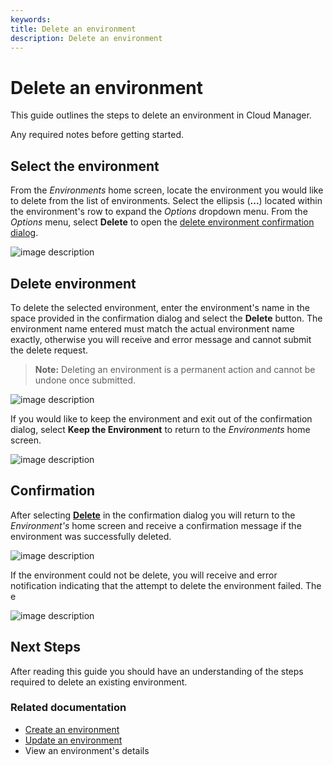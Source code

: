```yaml
---
keywords:
title: Delete an environment
description: Delete an environment
---
```

# Delete an environment

This guide outlines the steps to delete an environment in Cloud Manager.

Any required notes before getting started.

## Select the environment

From the *Environments* home screen, locate the environment you would like to delete from the list of environments. Select the ellipsis (**...**) located within the environment's row to expand the *Options* dropdown menu. From the *Options* menu, select **Delete** to open the [delete environment confirmation dialog](#delete-environment).

![image description](environments/environments-overview/images/delete-options.png)

## Delete environment

To delete the selected environment, enter the environment's name in the space provided in the confirmation dialog and select the **Delete** button. The environment name entered must match the actual environment name exactly, otherwise you will receive and error message and cannot submit the delete request.

> **Note:** Deleting an environment is a permanent action and cannot be undone once submitted.

![image description](environments/environments-overview/images/delete-enter-name.png)

If you would like to keep the environment and exit out of the confirmation dialog, select **Keep the Environment** to return to the *Environments* home screen.

![image description](environments/environments-overview/images/delete-keep-env.png)

## Confirmation

After selecting [**Delete**](#delete-environment) in the confirmation dialog you will return to the *Environment's* home screen and receive a confirmation message if the environment was successfully deleted.

![image description](environments/environments-overview/images/delete-success.png)

If the environment could not be delete, you will receive and error notification indicating that the attempt to delete the environment failed. The e

![image description](environments/environments-overview/images/delete-error.png)

## Next Steps

After reading this guide you should have an understanding of the steps required to delete an existing environment.

### Related documentation

- [Create an environment](create-an-environment.md)
- [Update an environment](update-an-environment.md)
- View an environment's details




